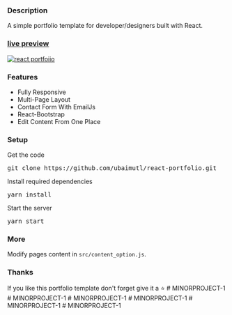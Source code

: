 ### Description

A simple portfolio template for developer/designers built with React. 

### [live preview](https://ubaimutl.github.io/react-portfolio/)

[![react portfoiio](src/assets/images/react%20portfolio%20gif.gif)](https://ubaimutl.github.io/react-portfolio/)

### Features

- Fully Responsive
- Multi-Page Layout
- Contact Form With EmailJs
- React-Bootstrap
- Edit Content From One Place

### Setup

Get the code

<pre>git clone https://github.com/ubaimutl/react-portfolio.git</pre>
 
Install required dependencies

<pre>yarn install</pre>


Start the server

<pre>yarn start</pre>

### More

Modify pages content in  `src/content_option.js`.

### Thanks

If you like this portfolio template don't forget give it a ⭐ 
#   M I N O R P R O J E C T - 1  
 #   M I N O R P R O J E C T - 1  
 #   M I N O R P R O J E C T - 1  
 #   M I N O R P R O J E C T - 1  
 #   M I N O R P R O J E C T - 1  
 #   M I N O R P R O J E C T - 1  
 
